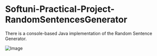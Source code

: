 # Softuni-Practical-Project-RandomSentencesGenerator
There is a console-based Java implementation of the Random Sentence Generator.

<img alt = "Image" widht = "200px" src = "https://picon.ngfiles.com/827000/flash_827753_card.png?f1640892446">
